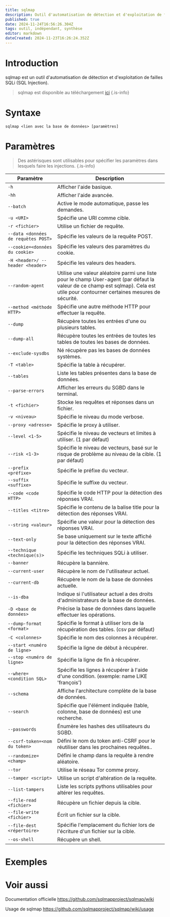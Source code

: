 ```yaml
---
title: sqlmap
description: Outil d'automatisation de détection et d'exploitation de failles SQLi (SQL Injection).
published: true
date: 2024-11-24T16:56:26.304Z
tags: outil, indépendant, synthèse
editor: markdown
dateCreated: 2024-11-23T16:26:24.352Z
---
```


# Introduction

sqlmap est un outil d'automatisation de détection et d'exploitation de failles SQLi (SQL Injection).

> sqlmap est disponible au téléchargement [ici](https://github.com/sqlmapproject/sqlmap)
> {.is-info}

# Syntaxe

`sqlmap <lien avec la base de données> [paramètres]`

# Paramètres

> Des astérisques sont utilisables pour spécifier les paramètres dans lesquels faire les injections.
> {.is-info}

| Paramètre                           | Description                                                                                                                                                                        |
| ----------------------------------- | ---------------------------------------------------------------------------------------------------------------------------------------------------------------------------------- |
| `-h`                                | Afficher l'aide basique.                                                                                                                                                           |
| `-hh`                               | Afficher l'aide avancée.                                                                                                                                                           |
| `--batch`                           | Active le mode automatique, passe les demandes.                                                                                                                                    |
| `-u <URI>`                          | Spécifie une URI comme cible.                                                                                                                                                      |
| `-r <fichier>`                      | Utilise un fichier de requête.                                                                                                                                                     |
| `--data <données de requètes POST>` | Spécifie les valeurs de la requête POST.                                                                                                                                           |
| `--cookie=<données du cookie>`      | Spécifie les valeurs des paramètres du cookie.                                                                                                                                     |
| `-H <header>/ --header <header>`    | Spécifie les valeurs des headers.                                                                                                                                                  |
| `--random-agent`                    | Utilise une valeur aléatoire parmi une liste pour le champ User-agent (par défaut la valeur de ce champ est sqlmap). Cela est utile pour contourner certaines mesures de sécurité. |
| `--method <méthode HTTP>`           | Spécifie une autre méthode HTTP pour effectuer la requête.                                                                                                                         |
| `--dump`                            | Récupère toutes les entrées d'une ou plusieurs tables.                                                                                                                             |
| `--dump-all`                        | Récupère toutes les entrées de toutes les tables de toutes les bases de données.                                                                                                   |
| `--exclude-sysdbs`                  | Né récupère pas les bases de données systèmes.                                                                                                                                     |
| `-T <table>`                        | Spécifie la table à récupérer.                                                                                                                                                     |
| `--tables`                          | Liste les tables présentes dans la base de données.                                                                                                                                |
| `--parse-errors`                    | Afficher les erreurs du SGBD dans le terminal.                                                                                                                                     |
| `-t <fichier>`                      | Stocke les requêtes et réponses dans un fichier.                                                                                                                                   |
| `-v <niveau>`                       | Spécifie le niveau du mode verbose.                                                                                                                                                |
| `--proxy <adresse>`                 | Spécifie le proxy à utiliser.                                                                                                                                                      |
| `--level <1-5>`                     | Spécifie le niveau de vecteurs et limites à utiliser. (1 par défaut)                                                                                                               |
| `--risk <1-3>`                      | Spécifie le niveau de vecteurs, basé sur le risque de problème au niveau de la cible. (1 par défaut)                                                                               |
| `--prefix <préfixe>`                | Spécifie le préfixe du vecteur.                                                                                                                                                    |
| `--suffix <suffixe>`                | Spécifie le suffixe du vecteur.                                                                                                                                                    |
| `--code <code HTTP>`                | Spécifie le code HTTP pour la détection des réponses VRAI.                                                                                                                         |
| `--titles <titre>`                  | Spécifie le contenu de la balise title pour la détection des réponses VRAI.                                                                                                        |
| `--string <valeur>`                 | Spécifie une valeur pour la détection des réponses VRAI.                                                                                                                           |
| `--text-only`                       | Se base uniquement sur le texte affiché pour la détection des réponses VRAI.                                                                                                       |
| `--technique <technique(s)>`        | Spécifie les techniques SQLi à utiliser.                                                                                                                                           |
| `--banner`                          | Récupère la bannière.                                                                                                                                                              |
| `--current-user`                    | Récupère le nom de l'utilisateur actuel.                                                                                                                                           |
| `--current-db`                      | Récupère le nom de la base de données actuelle.                                                                                                                                    |
| `--is-dba`                          | Indique si l'utilisateur actuel a des droits d'administrateurs de la base de données.                                                                                              |
| `-D <base de données>`              | Précise la base de données dans laquelle effectuer les opérations.                                                                                                                 |
| `--dump-format <format>`            | Spécifie le format à utiliser lors de la récupération des tables. (csv par défaut)                                                                                                 |
| `-C <colonnes>`                     | Spécifie le nom des colonnes à récupérer.                                                                                                                                          |
| `--start <numéro de ligne>`         | Spécifie la ligne de début à récupérer.                                                                                                                                            |
| `--stop <numéro de ligne>`          | Spécifie la ligne de fin à récupérer.                                                                                                                                              |
| `--where=<condition SQL>`           | Spécifie les lignes à récupérer à l'aide d'une condition. (exemple: name LIKE 'françois')                                                                                          |
| `--schema`                          | Affiche l'architecture complète de la base de données.                                                                                                                             |
| `--search`                          | Spécifie que l'élément indiquée (table, colonne, base de données) est une recherche.                                                                                               |
| `--passwords`                       | Énumère les hashes des utilisateurs du SGBD.                                                                                                                                       |
| `--csrf-token=<nom du token>`       | Défini le nom du token anti-CSRF pour le réutiliser dans les prochaines requêtes..                                                                                                 |
| `--randomize=<champ>`               | Défini le champ dans la requête à rendre aléatoire.                                                                                                                                |
| `--tor`                             | Utilise le réseau Tor comme proxy.                                                                                                                                                 |
| `--tamper <script>`                 | Utilise un script d'altération de la requête.                                                                                                                                      |
| `--list-tampers`                    | Liste les scripts pythons utilisables pour altérer les requêtes.                                                                                                                   |
| `--file-read <fichier>`                    | Récupère un fichier depuis la cible.                                                                                                                   |
| `--file-write <fichier>`                    | Écrit un fichier sur la cible.                                                                                                                   |
| `--file-dest <répertoire>`                    | Spécifie l'emplacement du fichier lors de l'écriture d'un fichier sur la cible.                                                                                                                   |
| `--os-shell`                    | Récupère un shell.                                                                                                                   |





# Exemples

# Voir aussi

Documentation officielle
https://github.com/sqlmapproject/sqlmap/wiki

Usage de sqlmap
https://github.com/sqlmapproject/sqlmap/wiki/usage
